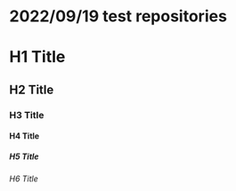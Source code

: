 # 2022/09/19 test repositories
# H1 Title
## H2 Title
### H3 Title
#### H4 Title
##### H5 Title
###### H6 Title
